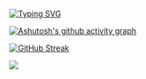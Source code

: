 [![Typing SVG](https://readme-typing-svg.herokuapp.com/?lines=Hi+there;My+name+is+Hamid+Musayev;I+am+software+engineer+from+Azerbaijan&multiline=true&font=monospace&height=160&size=20&duration=2500)](https://git.io/typing-svg)

[![Ashutosh's github activity graph](https://activity-graph.herokuapp.com/graph?username=Hamidvs24&theme=react-dark)](https://github.com/ashutosh00710/github-readme-activity-graph)

[![GitHub Streak](https://github-readme-streak-stats.herokuapp.com/?user=Hamidvs24&theme=tokyonight_duo)](https://git.io/streak-stats)


![](https://komarev.com/ghpvc/?username=Hamidvs24&color=36BCF7)


